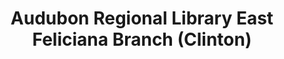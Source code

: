 ---
layout: repo
title: "Audubon Regional Library East Feliciana Branch (Clinton)"
id: 24836
permalink: repos/24836/
---